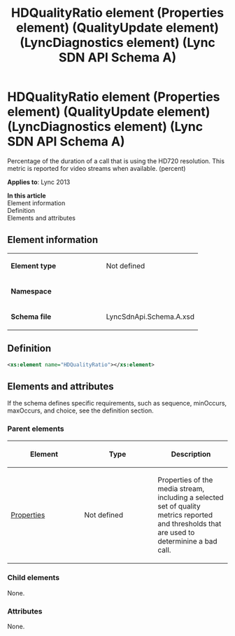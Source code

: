 ﻿---
title: HDQualityRatio element (Properties element) (QualityUpdate element) (LyncDiagnostics element) (Lync SDN API Schema A)
TOCTitle: HDQualityRatio element
ms:assetid: e2f335cb-5bef-0db9-54cf-3aafe623f239
ms:mtpsurl: https://msdn.microsoft.com/en-us/library/Dn439213(v=office.15)
ms:contentKeyID: 57260950
ms.date: 07/24/2014
mtps_version: v=office.15
dev_langs:
- xml
---

# HDQualityRatio element (Properties element) (QualityUpdate element) (LyncDiagnostics element) (Lync SDN API Schema A)

Percentage of the duration of a call that is using the HD720 resolution. This metric is reported for video streams when available. (percent)


**Applies to**: Lync 2013

**In this article**  
Element information  
Definition  
Elements and attributes  

## Element information

<table>
<colgroup>
<col style="width: 50%" />
<col style="width: 50%" />
</colgroup>
<tbody>
<tr class="odd">
<td><p><strong>Element type</strong></p></td>
<td><p>Not defined</p></td>
</tr>
<tr class="even">
<td><p><strong>Namespace</strong></p></td>
<td><p></p></td>
</tr>
<tr class="odd">
<td><p><strong>Schema file</strong></p></td>
<td><p>LyncSdnApi.Schema.A.xsd</p></td>
</tr>
</tbody>
</table>


## Definition

``` xml
<xs:element name="HDQualityRatio"></xs:element>
```

## Elements and attributes

If the schema defines specific requirements, such as sequence, minOccurs, maxOccurs, and choice, see the definition section.

### Parent elements

<table>
<colgroup>
<col style="width: 33%" />
<col style="width: 33%" />
<col style="width: 33%" />
</colgroup>
<thead>
<tr class="header">
<th><p>Element</p></th>
<th><p>Type</p></th>
<th><p>Description</p></th>
</tr>
</thead>
<tbody>
<tr class="odd">
<td><p><a href="properties-element-qualityupdate-element-lyncdiagnostics-element-lync-sdn-api-schema-a.md">Properties</a></p></td>
<td><p>Not defined</p></td>
<td><p>Properties of the media stream, including a selected set of quality metrics reported and thresholds that are used to determinine a bad call.</p></td>
</tr>
</tbody>
</table>


### Child elements

None.

### Attributes

None.

